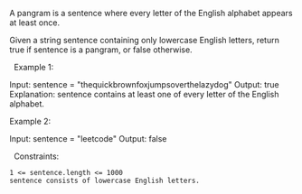 A pangram is a sentence where every letter of the English alphabet appears at least once.

Given a string sentence containing only lowercase English letters, return true if sentence is a pangram, or false otherwise.

 
Example 1:

Input: sentence = "thequickbrownfoxjumpsoverthelazydog"
Output: true
Explanation: sentence contains at least one of every letter of the English alphabet.


Example 2:

Input: sentence = "leetcode"
Output: false


 
Constraints:


	1 <= sentence.length <= 1000
	sentence consists of lowercase English letters.

